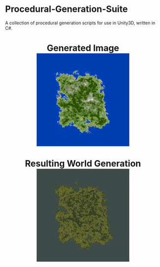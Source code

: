 # Procedural-Generation-Suite
A collection of procedural generation scripts for use in Unity3D, written in C#.



<div align = "center" align = "center" width = 400 height = 400>
  <h1 align = "center">  
    Generated Image
    <img src = "https://github.com/Sterberino/Procedural-Generation-Suite/blob/main/Images/IslandTextureSaveTest2.png" width = 300 height = 300 align = "center"/> 
  </h1>
  
<h1 align = "center">  
    Resulting World Generation
    <img src = "https://github.com/Sterberino/Procedural-Generation-Suite/blob/main/Images/Island%20Result.png" width = 300 height = 300 align = "center"/>
  </h1>
</div>

